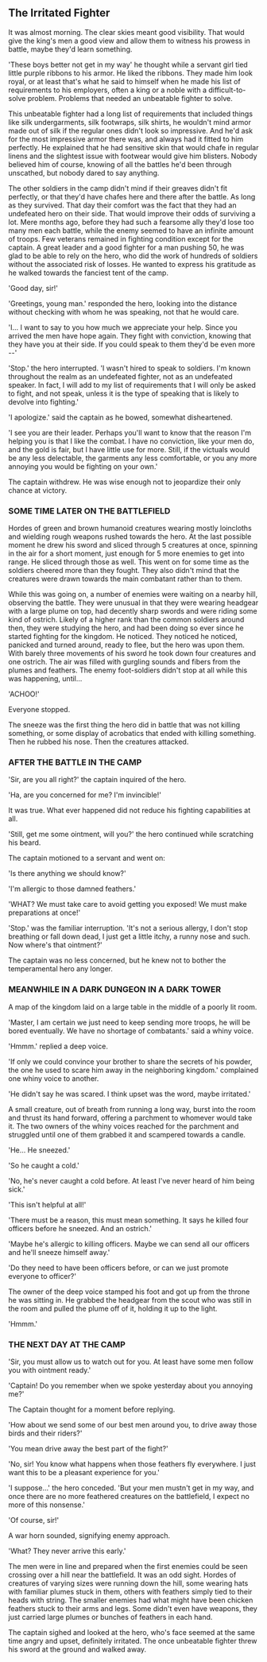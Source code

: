 ## The Irritated Fighter

It was almost morning. The clear skies meant good visibility. That would give the king's men a good view and allow them to witness his prowess in battle, maybe they'd learn something.

'These boys better not get in my way' he thought while a servant girl tied little purple ribbons to his armor. He liked the ribbons. They made him look royal, or at least that's what he said to himself when he made his list of requirements to his employers, often a king or a noble with a difficult-to-solve problem. Problems that needed an unbeatable fighter to solve.

This unbeatable fighter had a long list of requirements that included things like silk undergarments, silk footwraps, silk shirts, he wouldn't mind armor made out of silk if the regular ones didn't look so impressive. And he'd ask for the most impressive armor there was, and always had it fitted to him perfectly. He explained that he had sensitive skin that would chafe in regular linens and the slightest issue with footwear would give him blisters. Nobody believed him of course, knowing of all the battles he'd been through unscathed, but nobody dared to say anything.

The other soldiers in the camp didn't mind if their greaves didn't fit perfectly, or that they'd have chafes here and there after the battle. As long as they survived. That day their comfort was the fact that they had an undefeated hero on their side. That would improve their odds of surviving a lot. Mere months ago, before they had such a fearsome ally they'd lose too many men each battle, while the enemy seemed to have an infinite amount of troops. Few veterans remained in fighting condition except for the captain. A great leader and a good fighter for a man pushing 50, he was glad to be able to rely on the hero, who did the work of hundreds of soldiers without the associated risk of losses. He wanted to express his gratitude as he walked towards the fanciest tent of the camp.

'Good day, sir!'

'Greetings, young man.' responded the hero, looking into the distance without checking with whom he was speaking, not that he would care.

'I... I want to say to you how much we appreciate your help. Since you arrived the men have hope again. They fight with conviction, knowing that they have you at their side. If you could speak to them they'd be even more --'

'Stop.' the hero interrupted. 'I wasn't hired to speak to soldiers. I'm known throughout the realm as an undefeated fighter, not as an undefeated speaker. In fact, I will add to my list of requirements that I will only be asked to fight, and not speak, unless it is the type of speaking that is likely to devolve into fighting.'

'I apologize.' said the captain as he bowed, somewhat disheartened.

'I see you are their leader. Perhaps you'll want to know that the reason I'm helping you is that I like the combat. I have no conviction, like your men do, and the gold is fair, but I have little use for more. Still, if the victuals would be any less delectable, the garments any less comfortable, or you any more annoying you would be fighting on your own.'

The captain withdrew. He was wise enough not to jeopardize their only chance at victory.

### SOME TIME LATER ON THE BATTLEFIELD

Hordes of green and brown humanoid creatures wearing mostly loincloths and wielding rough weapons rushed towards the hero. At the last possible moment he drew his sword and sliced through 5 creatures at once, spinning in the air for a short moment, just enough for 5 more enemies to get into range. He sliced through those as well. This went on for some time as the soldiers cheered more than they fought. They also didn't mind that the creatures were drawn towards the main combatant rather than to them.

While this was going on, a number of enemies were waiting on a nearby hill, observing the battle. They were unusual in that they were wearing headgear with a large plume on top, had decently sharp swords and were riding some kind of ostrich. Likely of a higher rank than the common soldiers around then, they were studying the hero, and had been doing so ever since he started fighting for the kingdom. He noticed. They noticed he noticed, panicked and turned around, ready to flee, but the hero was upon them. With barely three movements of his sword he took down four creatures and one ostrich. The air was filled with gurgling sounds and fibers from the plumes and feathers. The enemy foot-soldiers didn't stop at all while this was happening, until...

'ACHOO!'

Everyone stopped.

The sneeze was the first thing the hero did in battle that was not killing something, or some display of acrobatics that ended with killing something. Then he rubbed his nose. Then the creatures attacked.

### AFTER THE BATTLE IN THE CAMP

'Sir, are you all right?' the captain inquired of the hero.

'Ha, are you concerned for me? I'm invincible!'

It was true. What ever happened did not reduce his fighting capabilities at all.

'Still, get me some ointment, will you?' the hero continued while scratching his beard.

The captain motioned to a servant and went on:

'Is there anything we should know?'

'I'm allergic to those damned feathers.'

'WHAT? We must take care to avoid getting you exposed! We must make preparations at once!'

'Stop.' was the familiar interruption. 'It's not a serious allergy, I don't stop breathing or fall down dead, I just get a little itchy, a runny nose and such. Now where's that ointment?'

The captain was no less concerned, but he knew not to bother the temperamental hero any longer.

### MEANWHILE IN A DARK DUNGEON IN A DARK TOWER

A map of the kingdom laid on a large table in the middle of a poorly lit room.

'Master, I am certain we just need to keep sending more troops, he will be bored eventually. We have no shortage of combatants.' said a whiny voice.

'Hmmm.' replied a deep voice.

'If only we could convince your brother to share the secrets of his powder, the one he used to scare him away in the neighboring kingdom.' complained one whiny voice to another.

'He didn't say he was scared. I think upset was the word, maybe irritated.'

A small creature, out of breath from running a long way, burst into the room and thrust its hand forward, offering a parchment to whomever would take it. The two owners of the whiny voices reached for the parchment and struggled until one of them grabbed it and scampered towards a candle.

'He... He sneezed.'

'So he caught a cold.'

'No, he's never caught a cold before. At least I've never heard of him being sick.'

'This isn't helpful at all!'

'There must be a reason, this must mean something. It says he killed four officers before he sneezed. And an ostrich.'

'Maybe he's allergic to killing officers. Maybe we can send all our officers and he'll sneeze himself away.'

'Do they need to have been officers before, or can we just promote everyone to officer?'

The owner of the deep voice stamped his foot and got up from the throne he was sitting in. He grabbed the headgear from the scout who was still in the room and pulled the plume off of it, holding it up to the light.

'Hmmm.'

### THE NEXT DAY AT THE CAMP

'Sir, you must allow us to watch out for you. At least have some men follow you with ointment ready.'

'Captain! Do you remember when we spoke yesterday about you annoying me?'

The Captain thought for a moment before replying.

'How about we send some of our best men around you, to drive away those birds and their riders?'

'You mean drive away the best part of the fight?'

'No, sir! You know what happens when those feathers fly everywhere. I just want this to be a pleasant experience for you.'

'I suppose...' the hero conceded. 'But your men mustn't get in my way, and once there are no more feathered creatures on the battlefield, I expect no more of this nonsense.'

'Of course, sir!'

A war horn sounded, signifying enemy approach.

'What? They never arrive this early.'

The men were in line and prepared when the first enemies could be seen crossing over a hill near the battlefield. It was an odd sight. Hordes of creatures of varying sizes were running down the hill, some wearing hats with familiar plumes stuck in them, others with feathers simply tied to their heads with string. The smaller enemies had what might have been chicken feathers stuck to their arms and legs. Some didn't even have weapons, they just carried large plumes or bunches of feathers in each hand.

The captain sighed and looked at the hero, who's face seemed at the same time angry and upset, definitely irritated. The once unbeatable fighter threw his sword at the ground and walked away.